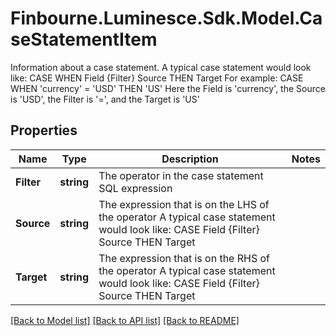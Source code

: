 # Finbourne.Luminesce.Sdk.Model.CaseStatementItem
Information about a case statement.  A typical case statement would look like:  CASE WHEN Field {Filter} Source THEN Target  For example: CASE WHEN 'currency' = 'USD' THEN 'US'  Here the Field is 'currency', the Source is 'USD', the Filter is '=', and the Target is 'US'

## Properties

Name | Type | Description | Notes
------------ | ------------- | ------------- | -------------
**Filter** | **string** | The operator in the case statement SQL expression | 
**Source** | **string** | The expression that is on the LHS of the operator  A typical case statement would look like:  CASE Field {Filter} Source THEN Target | 
**Target** | **string** | The expression that is on the RHS of the operator  A typical case statement would look like:  CASE Field {Filter} Source THEN Target | 

[[Back to Model list]](../README.md#documentation-for-models) [[Back to API list]](../README.md#documentation-for-api-endpoints) [[Back to README]](../README.md)

